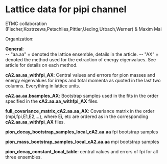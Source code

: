 Lattice data for pipi channel
=============================
ETMC collaboration (Fischer,Kostrzewa,Petschlies,Pittler,Ueding,Urbach,Werner) & Maxim Mai

Organization:

**General**:<br>
-- "aa.aa" = denoted the lattice ensemble, details in the article.
-- "AX" = denoted the method used for the extraction of energy eigenvalues. See article for details on each method.

**cA2.aa.aa_withfpi_AX**:
Central values and errrors for pion masses and energy eigenvalues for irreps and total momenta as quoted in the last two columns. Everything in lattice units.

**cA2.aa.aa.bsamples_AX**:
Bootstrap samples used in the fits in the order specified in the **cA2.aa.aa_withfpi_AX** files.

**full_covariance_matrix_cA2.aa.aa_AX**:
Covariance matrix in the order {mpi,fpi,E1,E2,...}, where Ei, etc are ordered as in the corresponding **cA2.aa.aa_withfpi_AX** files.

**pion_decay_bootstrap_samples_local_cA2.aa.aa**
fpi bootstrap samples

**pion_mass_bootstrap_samples_local_cA2.aa.aa**
mpi bootstrap samples

**pion_decay_constant_local_table**:
central values and errors of fpi for all three ensembles.
